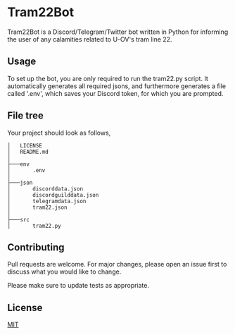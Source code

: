 # Tram22Bot

Tram22Bot is a Discord/Telegram/Twitter bot written in Python for informing the user of any calamities related to U-OV's tram line 22.

## Usage

To set up the bot, you are only required to run the tram22.py script. It automatically generates all required jsons, and furthermore generates a file called '.env', which saves your Discord token, for which you are prompted.

## File tree

Your project should look as follows,

```
│   LICENSE
│   README.md
│
├───env
│       .env
│
├───json
│       discorddata.json
│       discordguilddata.json
│       telegramdata.json
│       tram22.json
│
├───src
│       tram22.py
```

## Contributing
Pull requests are welcome. For major changes, please open an issue first to discuss what you would like to change.

Please make sure to update tests as appropriate.

## License
[MIT](https://choosealicense.com/licenses/mit/)
